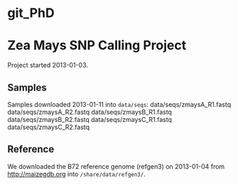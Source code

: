 # git_PhD
# Zea Mays SNP Calling Project
Project started 2013-01-03.
## Samples
Samples downloaded 2013-01-11 into `data/seqs`:
data/seqs/zmaysA_R1.fastq
data/seqs/zmaysA_R2.fastq
data/seqs/zmaysB_R1.fastq
data/seqs/zmaysB_R2.fastq
data/seqs/zmaysC_R1.fastq
data/seqs/zmaysC_R2.fastq
## Reference
We downloaded the B72 reference genome (refgen3) on 2013-01-04 from
http://maizegdb.org into `/share/data/refgen3/`.
